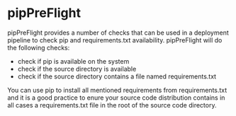 # pipPreFlight
pipPreFlight provides a number of checks that can be used in a deployment pipeline to check pip and requirements.txt availability. pipPreFlight will do the following checks:

- check if pip is available on the system
- check if the source directory is available
- check if the source directory contains a file named requirements.txt

You can use pip to install all mentioned requirements from requirements.txt and it is a good practice to enure your source code distribution contains in all cases a requirements.txt file in the root of the source code directory.
